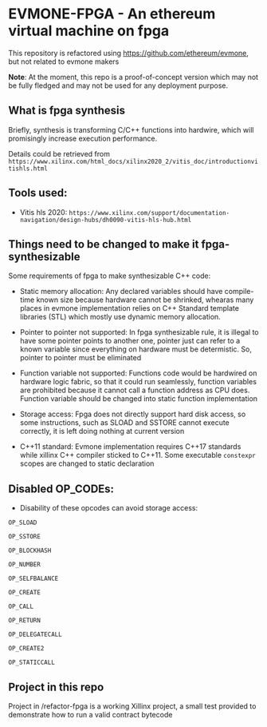# EVMONE-FPGA - An ethereum virtual machine on fpga

This repository is refactored using https://github.com/ethereum/evmone, but not related to evmone makers

**Note**: At the moment, this repo is a proof-of-concept version which may not be fully fledged and may not be used for any deployment purpose.

## What is fpga synthesis

Briefly, synthesis is transforming C/C++ functions into hardwire, which will promisingly increase execution performance.

Details could be retrieved from ``https://www.xilinx.com/html_docs/xilinx2020_2/vitis_doc/introductionvitishls.html``

## Tools used:

- Vitis hls 2020: ``https://www.xilinx.com/support/documentation-navigation/design-hubs/dh0090-vitis-hls-hub.html``

## Things need to be changed to make it fpga-synthesizable

Some requirements of fpga to make synthesizable C++ code:

- Static memory allocation: Any declared variables should have compile-time known size because hardware cannot be shrinked, whearas many places in evmone implementation relies on C++ Standard template libraries (STL) which mostly use dynamic memory allocation.

- Pointer to pointer not supported: In fpga synthesizable rule, it is illegal to have some pointer points to another one, pointer just can refer to a known variable since everything on hardware must be determistic. So, pointer to pointer must be eliminated

- Function variable not supported: Functions code would be hardwired on hardware logic fabric, so that it could run seamlessly, function variables are prohibited because it cannot call a function address as CPU does. Function variable should be changed into static function implementation

- Storage access: Fpga does not directly support hard disk access, so some instructions, such as SLOAD and SSTORE cannot execute correctly, it is left doing nothing at current version

- C++11 standard: Evmone implementation requires C++17 standards while xillinx C++ compiler sticked to C++11. Some executable ``constexpr`` scopes are changed to static declaration

## Disabled OP_CODEs:

- Disability of these opcodes can avoid storage access:

```
OP_SLOAD

OP_SSTORE

OP_BLOCKHASH

OP_NUMBER

OP_SELFBALANCE

OP_CREATE

OP_CALL

OP_RETURN

OP_DELEGATECALL

OP_CREATE2

OP_STATICCALL
```

## Project in this repo

Project in /refactor-fpga is a working Xillinx project, a small test provided to demonstrate how to run a valid contract bytecode